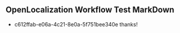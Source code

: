 ## OpenLocalization Workflow Test MarkDown
* c612ffab-e06a-4c21-8e0a-5f751bee340e thanks!

<!--HONumber=Oct16_HO3-->



